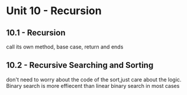 # Unit 10 - Recursion

## 10.1 - Recursion
call its own method, base case, return and ends
## 10.2 - Recursive Searching and Sorting
don't need to worry about the code of the sort,just care about the logic. Binary search is more effiecent than linear binary search in most cases